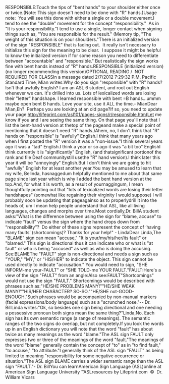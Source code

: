 RESPONSIBLE:Touch the tips of "bent hands" to your shoulder either once or 
			twice.(Note: This sign doesn't need to be 
	done with "R" hands.)Usage note:  You will see this done with either a single or a double 
	movement.I tend to see the "double" movement for the concept "responsibility."  
	As in "It is your responsibility."I tend to use a single, longer contact when signing things such as, "You are 
	responsible for the result." (Memory tip, "The weight of this situation 
	is on your shoulders."There is an initialized version of the sign "RESPONSIBLE" that is 
			fading out.  It really isn't necessary to initialize this sign 
			for the meaning to be clear.  I suppose it might be helpful to 
			know the initialized version if for some reason you need to 
			differentiate between "accountable" and "responsible." But 
			realistically the sign works fine with bent hands instead of "R" 
			hands.RESPONSIBLE (initialized version) (no longer recommending this 
			version)OPTIONAL READING /  
	NOT REQUIRED FOR CLASSIn a message dated 2/7/2012 7:29:32 P.M. Pacific 
						Standard Time, Mian writes:Why do you sign "responsible" with "R" hands? Isn't 
							that awfully English? I am an ASL 6 student, and 
							root out English whenever we can. It's drilled into 
							us. Lots of lexicalized words are losing their 
							"letter" handshape. I learned responsible with bent 
							=B hands...ummm maybe open bent B hands. Love your 
							site, use it ALL the time.- MianDear Mian,Eh?  Perhaps you are looking at an old page?If so, you need to update your page:http://lifeprint.com/asl101/pages-signs/r/responsible.htm(Let me know if you and I are seeing the same thing. On that 
				page you'll note that I list the bent-hand version at thetop of the pageand make a special point of mentioning that 
				it doesn't need "R" hands.)Ahem, no, I don't think that "R" hands on "responsible" is "awfully" 
				English.I think that many years ago when I first posted the "R" version 
				it was a "non-issue."I think several years ago it was a "tad" 
				English.I think a year or so ago it was "a bit too" 
				EnglishI think currently it is "significantly" 
				English, (and thatsignificant portionof the rank and 
				file Deaf communitystill usethe "R" hand version).I think later this year it will be "annoyingly" 
				English.But I don't think we are going to hit "awfully" 
				English for at least another year.You may be amused to learn that my wife, Belinda, hasnaggedum helpfully mentioned to me about that same page since last 
				year which is why I added the bent hand version at the top.And, for what it is worth, as a result of yournaggingum, I mean thoughtfully pointing out 
				that "lots of lexicalized words are losing their letter 
				handshapes" (somewhat like regaining their virginity I would 
				suppose) I will probably soon be updating that pageagainso as to properlydrill it into the heads of, um I mean 
				help people understand that ASL, like all living languages, 
				changes and morphs over time.Most cordially,Dr. BillA student asks:"What is the difference between using 
	the sign for “blame, accuse” to indicate “fault” versus the sign where the 
	hand drops down from “responsibility”?  Do either of these signs represent 
	the concept of ‘having many faults’ (shortcomings)?
	Thanks for your help!" - LindaDear Linda,The "BLAME" sign can mean "accuse," "It is your/my/his/her/its fault" 
	or "blamed." This sign is directional thus it can indicate who or what is 
	"at fault" or who is being "accused" as well as who is doing the accusing.
	See:BLAMEThe "FAULT" sign is non-directional and needs a sign such as "YOUR," 
	"MY," or "HIS/HER" to indicate the object. This sign cannot be used directly 
	to indicate "accusation." You would need to sign, "SHE INFORM-me your-FAULT" 
	or "SHE TOLD-me YOUR FAULT."FAULT:Here's a view of the sign "FAULT" from an angle:Also see:FAULT"Shortcomings" would not use the sign "FAULT." Shortcomings would be 
	described with phrases such as:"HE/SHE PROBLEMS MANY!""HE/SHE WEAK MANY!""HIS/HER CHARACTER? SO-SO.""HE/SHE not-GOOD-ENOUGH."Such phrases would be accompanied by non-manual markers (facial 
	expressions/body language) such as a "scrunched nose."-- Dr. BillLinda writes:"Ok, so besides one sign being directional and one needing a possessive pronoun 
	both signs mean the same thing?"Linda,No. Each sign has its own semantic range (a range of meanings). The semantic 
	ranges of the two signs do overlap, but not completely.If you look the words up in an English dictionary you will note that the 
	word "fault" has about twice as many meanings as the word "blame."The ASL sign FAULT only expresses two or three of the meanings of the word 
	"fault."The meanings of the word "blame" generally contain the concept of "to" as in 
	"to find fault," "to accuse," "to attribute."I generally think of the ASL sign "FAULT" as being limited to meaning 
	"responsibility for some negative occurrence or situation."The ASL sign BLAME carries a wider semantic range than the ASL sign "FAULT."- Dr. BillYou can learnAmerican Sign Language (ASL)online at American Sign Language University ™ASLresources by Lifeprint.com  ©  Dr. William Vicars